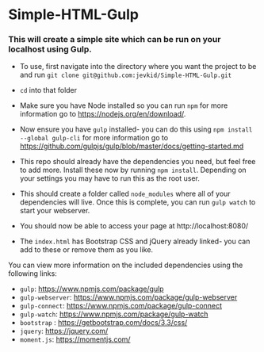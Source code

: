 # Simple-HTML-Gulp

### This will create a simple site which can be run on your localhost using Gulp.

- To use, first navigate into the directory where you want the project to be and run `git clone git@github.com:jevkid/Simple-HTML-Gulp.git`

- `cd` into that folder

- Make sure you have Node installed so you can run `npm` for more information go to https://nodejs.org/en/download/.

- Now ensure you have `gulp` installed- you can do this using `npm install --global gulp-cli` for more information go to https://github.com/gulpjs/gulp/blob/master/docs/getting-started.md

- This repo should already have the dependencies you need, but feel free to add more. Install these now by running `npm install`. Depending on your settings you may have to run this as the root user.

- This should create a folder called `node_modules` where all of your dependencies will live. Once this is complete, you can run `gulp watch` to start your webserver.

- You should now be able to access your page at http://localhost:8080/

- The `index.html` has Bootstrap CSS and jQuery already linked- you can add to these or remove them as you like.

You can view more information on the included dependencies using the following links:

- `gulp`: https://www.npmjs.com/package/gulp
- `gulp-webserver`: https://www.npmjs.com/package/gulp-webserver
- `gulp-connect`: https://www.npmjs.com/package/gulp-connect
- `gulp-watch`: https://www.npmjs.com/package/gulp-watch
- `bootstrap` : https://getbootstrap.com/docs/3.3/css/
- `jquery`: https://jquery.com/
- `moment.js`: https://momentjs.com/

